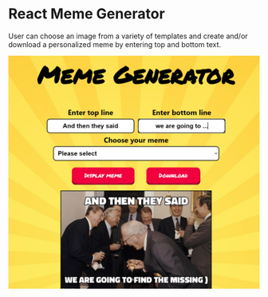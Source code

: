 # React Meme Generator

User can choose an image from a variety of templates and create and/or download a personalized meme by entering top and bottom text.

![Screenshot](./public/screenshot.PNG)
